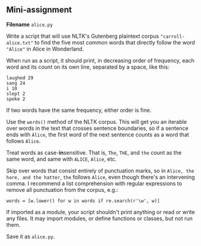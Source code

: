 ## Mini-assignment

**Filename** `alice.py`

Write a script that will use NLTK's Gutenberg plaintext corpus `"carroll-alice.txt"` to find the five most common words that directly follow the word `"Alice"` in Alice in Wonderland. 

When run as a script, it should print, in decreasing order of frequency, each word and its count on its own line, separated by a space, like this:

	
	laughed 29
	sang 24
	i 10
	slept 2
	spoke 2
	

If two words have the same frequency, either order is fine.

Use the `words()` method of the NLTK corpus. This will get you an iterable over words in the text that crosses sentence boundaries, so if a sentence ends with `Alice`, the first word of the next sentence counts as a word that follows `Alice`. 

Treat words as case-**in**sensitive. That is, `The`, `THE`, and `the` count as the same word, and same with `ALICE`, `Alice`, etc.

Skip over words that consist entirely of punctuation marks, so in `Alice, the hare, and the hatter`, `the` follows `Alice`, even though there's an intervening comma. I recommend a list comprehension with regular expressions to remove all punctuation from the corpus, e.g.:

`words = [w.lower() for w in words if re.search(r'\w', w)]`


If imported as a module, your script shouldn't print anything or read or write any files. It may import modules, or define functions or classes, but not run them.


Save it as `alice.py`.
